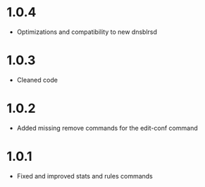 # 1.0.4

+ Optimizations and compatibility to new dnsblrsd

# 1.0.3

+ Cleaned code

# 1.0.2

+ Added missing remove commands for the edit-conf command

# 1.0.1

+ Fixed and improved stats and rules commands